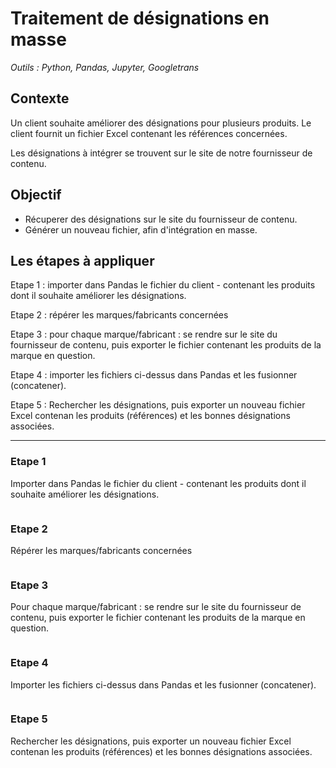 # Traitement de désignations en masse

_Outils : Python, Pandas, Jupyter, Googletrans_

## Contexte

Un client souhaite améliorer des désignations pour plusieurs produits. Le client fournit un fichier Excel contenant les références concernées.

Les désignations à intégrer se trouvent sur le site de notre fournisseur de contenu.

## Objectif

- Récuperer des désignations sur le site du fournisseur de contenu. 
- Générer un nouveau fichier, afin d'intégration en masse.

## Les étapes à appliquer

Etape 1 : importer dans Pandas le fichier du client - contenant les produits dont il souhaite améliorer les désignations.

Etape 2 : répérer les marques/fabricants concernées

Etape 3 : pour chaque marque/fabricant : se rendre sur le site du fournisseur de contenu, puis exporter le fichier contenant les produits de la marque en question.
<!-- __Note :__ le fichier export étant lourd, le choix a été fait de traiter les marques par groupe de 2. -->

Etape 4 : importer les fichiers ci-dessus dans Pandas et les fusionner (concatener).

Etape 5 : Rechercher les désignations, puis exporter un nouveau fichier Excel contenan les produits (références) et les bonnes désignations associées.

-------------------------------------------------------------------------------------------------------------------------------------------------------------------

### Etape 1
Importer dans Pandas le fichier du client - contenant les produits dont il souhaite améliorer les désignations.

```python

```

### Etape 2
Répérer les marques/fabricants concernées

```python

```

### Etape 3
Pour chaque marque/fabricant : se rendre sur le site du fournisseur de contenu, puis exporter le fichier contenant les produits de la marque en question.
<!-- __Note :__ le fichier export étant lourd, le choix a été fait de traiter les marques par groupe de 2. Et surtout : de n'importer que les colonnes utiles. 
Pensez à convertir les données exportées car en anglais.
-->

```python

```

### Etape 4
Importer les fichiers ci-dessus dans Pandas et les fusionner (concatener).

```python

```

### Etape 5
Rechercher les désignations, puis exporter un nouveau fichier Excel contenan les produits (références) et les bonnes désignations associées.

```python

```

<!--
1/ Vérifier que des titres précédemment chargés, sont bien conformes à la demande du client (ici la marque/fabricant) :
pour une liste de réfs : faire une extraction des titres visibles actuellement et les comparer à ce que le client avait demandé l'intégration.
charger les deux fichiers dans Jupyter et les comparer.
2/ 
-->
